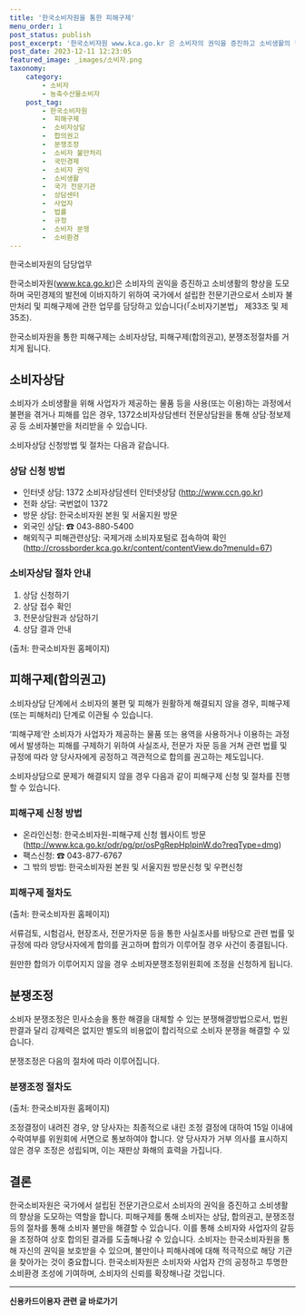 ```yaml
---
title: '한국소비자원을 통한 피해구제'
menu_order: 1
post_status: publish
post_excerpt: '한국소비자원 www.kca.go.kr 은 소비자의 권익을 증진하고 소비생활의 향상을 도모하며 국민경제의 발전에 이바지하기 위하여 국가에서 설립한 전문기관으로서 소비자 불만처리 및 피해구제에 관한 업무를 담당하고 있습니다  소비자기본법  제33조 및 제35조 .'
post_date: 2023-12-11 12:23:05
featured_image: _images/소비자.png
taxonomy:
    category:
        - 소비자
        - 농축수산물소비자
    post_tag:
        - 한국소비자원
        -  피해구제
        -  소비자상담
        -  합의권고
        -  분쟁조정
        -  소비자 불만처리
        -  국민경제
        -  소비자 권익
        -  소비생활
        -  국가 전문기관
        -  상담센터
        -  사업자
        -  법률
        -  규정
        -  소비자 분쟁
        -  소비환경
---
```



한국소비자원의 담당업무

한국소비자원(www.kca.go.kr)은 소비자의 권익을 증진하고 소비생활의 향상을 도모하며 국민경제의 발전에 이바지하기 위하여 국가에서 설립한 전문기관으로서 소비자 불만처리 및 피해구제에 관한 업무를 담당하고 있습니다(「소비자기본법」 제33조 및 제35조).

한국소비자원을 통한 피해구제는 소비자상담, 피해구제(합의권고), 분쟁조정절차를 거치게 됩니다.

## 소비자상담

소비자가 소비생활을 위해 사업자가 제공하는 물품 등을 사용(또는 이용)하는 과정에서 불편을 겪거나 피해를 입은 경우, 1372소비자상담센터 전문상담원을 통해 상담·정보제공 등 소비자불만을 처리받을 수 있습니다.

소비자상담 신청방법 및 절차는 다음과 같습니다.

### 상담 신청 방법

- 인터넷 상담: 1372 소비자상담센터 인터넷상담 (http://www.ccn.go.kr)
- 전화 상담: 국번없이 1372
- 방문 상담: 한국소비자원 본원 및 서울지원 방문
- 외국인 상담: ☎ 043-880-5400
- 해외직구 피해관련상담: 국제거래 소비자포털로 접속하여 확인 (http://crossborder.kca.go.kr/content/contentView.do?menuId=67)

### 소비자상담 절차 안내
1. 상담 신청하기
2. 상담 접수 확인
3. 전문상담원과 상담하기
4. 상담 결과 안내

(출처: 한국소비자원 홈페이지)

## 피해구제(합의권고)

소비자상담 단계에서 소비자의 불편 및 피해가 원활하게 해결되지 않을 경우, 피해구제(또는 피해처리) 단계로 이관될 수 있습니다.

‘피해구제’란 소비자가 사업자가 제공하는 물품 또는 용역을 사용하거나 이용하는 과정에서 발생하는 피해를 구제하기 위하여 사실조사, 전문가 자문 등을 거쳐 관련 법률 및 규정에 따라 양 당사자에게 공정하고 객관적으로 합의를 권고하는 제도입니다.

소비자상담으로 문제가 해결되지 않을 경우 다음과 같이 피해구제 신청 및 절차를 진행할 수 있습니다.

### 피해구제 신청 방법

- 온라인신청: 한국소비자원-피해구제 신청 웹사이트 방문 (http://www.kca.go.kr/odr/pg/pr/osPgRepHpIpinW.do?reqType=dmg)
- 팩스신청: ☎ 043-877-6767
- 그 밖의 방법: 한국소비자원 본원 및 서울지원 방문신청 및 우편신청

### 피해구제 절차도

(출처: 한국소비자원 홈페이지)

서류검토, 시험검사, 현장조사, 전문가자문 등을 통한 사실조사를 바탕으로 관련 법률 및 규정에 따라 양당사자에게 합의를 권고하며 합의가 이루어질 경우 사건이 종결됩니다.

원만한 합의가 이루어지지 않을 경우 소비자분쟁조정위원회에 조정을 신청하게 됩니다.

## 분쟁조정

소비자 분쟁조정은 민사소송을 통한 해결을 대체할 수 있는 분쟁해결방법으로서, 법원 판결과 달리 강제력은 없지만 별도의 비용없이 합리적으로 소비자 분쟁을 해결할 수 있습니다.

분쟁조정은 다음의 절차에 따라 이루어집니다.

### 분쟁조정 절차도

(출처: 한국소비자원 홈페이지)

조정결정이 내려진 경우, 양 당사자는 최종적으로 내린 조정 결정에 대하여 15일 이내에 수락여부를 위원회에 서면으로 통보하여야 합니다. 양 당사자가 거부 의사를 표시하지 않은 경우 조정은 성립되며, 이는 재판상 화해의 효력을 가집니다.

## 결론

한국소비자원은 국가에서 설립된 전문기관으로서 소비자의 권익을 증진하고 소비생활의 향상을 도모하는 역할을 합니다. 피해구제를 통해 소비자는 상담, 합의권고, 분쟁조정 등의 절차를 통해 소비자 불만을 해결할 수 있습니다. 이를 통해 소비자와 사업자의 갈등을 조정하여 상호 합의된 결과를 도출해나갈 수 있습니다. 소비자는 한국소비자원을 통해 자신의 권익을 보호받을 수 있으며, 불만이나 피해사례에 대해 적극적으로 해당 기관을 찾아가는 것이 중요합니다. 한국소비자원은 소비자와 사업자 간의 공정하고 투명한 소비환경 조성에 기여하며, 소비자의 신뢰를 확장해나갈 것입니다.
<!-- wp:separator -->
<hr class="wp-block-separator has-alpha-channel-opacity"/>
<!-- /wp:separator -->

<!-- wp:group {"backgroundColor":"base","layout":{"type":"constrained"}} -->
<div class="wp-block-group has-base-background-color has-background"><!-- wp:paragraph {"align":"center","fontSize":"medium"} -->
<p class="has-text-align-center has-large-font-size"><strong>신용카드이용자 관련 글 바로가기</strong></p>
<!-- /wp:paragraph -->


<!-- wp:latest-posts
{"categories":[{"id":15350,"count":19,"description":"","link":"https://uknowlaw.com/category/%ec%8b%a0%ec%9a%a9%ec%b9%b4%eb%93%9c%ec%9d%b4%ec%9a%a9%ec%9e%90/","name":"신용카드이용자","slug":"신용카드이용자","taxonomy":"category","parent":0,"meta":[],"_links":{"self":[{"href":"https://uknowlaw.com/wp-json/wp/v2/categories/15350"}],"collection":[{"href":"https://uknowlaw.com/wp-json/wp/v2/categories"}],"about":[{"href":"https://uknowlaw.com/wp-json/wp/v2/taxonomies/category"}],"wp:post_type":[{"href":"https://uknowlaw.com/wp-json/wp/v2/posts?categories=15350"}],"curies":[{"name":"wp","href":"https://api.w.org/{rel}","templated":true}]}}],"postsToShow":100,"excerptLength":28,"postLayout":"grid","columns":2,"featuredImageAlign":"left","featuredImageSizeSlug":"large","fontSize":"small"} /--></div>
<!-- /wp:group -->